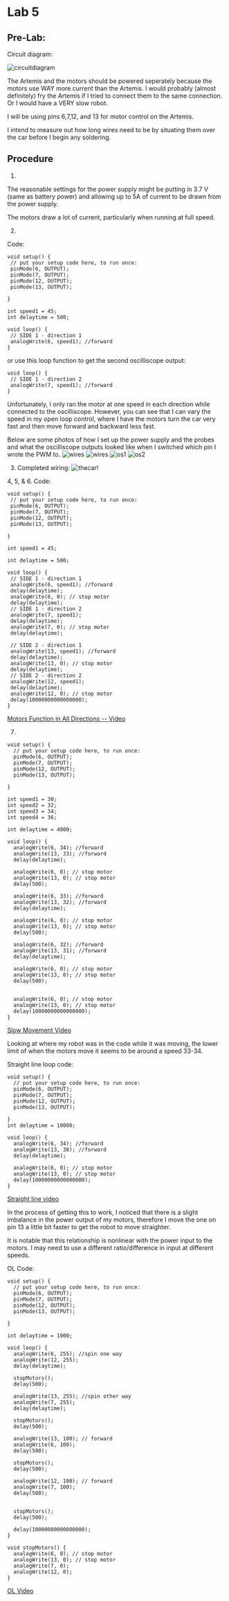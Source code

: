 # Lab 5
## Pre-Lab:

Circuit diagram:

![circuitdiagram](../images/circuitdiagram.jpg)

The Artemis and the motors should be powered seperately because the motors use WAY more current than the Artemis. I would probably (almost definitely) fry the Artemis if I tried to connect them to the same connection. Or I would have a VERY slow robot.

I will be using pins 6,7,12, and 13 for motor control on the Artemis.

I intend to measure out how long wires need to be by situating them over the car before I begin any soldering.

## Procedure
 1. 
 The reasonable settings for the power supply might be putting in 3.7 V (same as battery power) and allowing up to 5A of current to be drawn from the power supply.

 The motors draw a lot of current, particularly when running at full speed.

 2. 
 Code:

 ```
 void setup() {
  // put your setup code here, to run once:
  pinMode(6, OUTPUT);
  pinMode(7, OUTPUT);
  pinMode(12, OUTPUT);
  pinMode(13, OUTPUT);

}

int speed1 = 45;
int delaytime = 500;

void loop() {
  // SIDE 1 - direction 1
  analogWrite(6, speed1); //forward
}
 ```
 or use this loop function to get the second oscilliscope output:
 ```
 void loop() {
  // SIDE 1 - direction 2
  analogWrite(7, speed1); //forward
}
 ```
Unfortunately, I only ran the motor at one speed in each direction while connected to the oscilliscope. However, you can see that I can vary the speed in my open loop control, where I have the motors turn the car very fast and then move forward and backward less fast.

Below are some photos of how I set up the power supply and the probes and what the oscilliscope outputs looked like when I switched which pin I wrote the PWM to.
![wires](../images/oswires1.jpg)
![wires](../images/oswires2.jpg)
![os1](../images/os1.jpg)
![os2](../images/os2.jpg)

 3. Completed wiring:
![thecar!](../images/wiring.jpg)

 4, 5, & 6.
 Code:
 ```
 void setup() {
  // put your setup code here, to run once:
  pinMode(6, OUTPUT);
  pinMode(7, OUTPUT);
  pinMode(12, OUTPUT);
  pinMode(13, OUTPUT);

}

int speed1 = 45;

int delaytime = 500;

void loop() {
  // SIDE 1 - direction 1
  analogWrite(6, speed1); //forward
  delay(delaytime);
  analogWrite(6, 0); // stop motor
  delay(delaytime);
  // SIDE 1 - direction 2
  analogWrite(7, speed1);
  delay(delaytime);
  analogWrite(7, 0); // stop motor
  delay(delaytime);

  // SIDE 2 - direction 1
  analogWrite(13, speed1); //forward
  delay(delaytime);
  analogWrite(13, 0); // stop motor
  delay(delaytime);
  // SIDE 2 - direction 2
  analogWrite(12, speed1);
  delay(delaytime);
  analogWrite(12, 0); // stop motor
  delay(10000000000000000);
}
```
[Motors Function in All Directions -- Video](https://drive.google.com/drive/u/0/folders/11GfFDY5akuKIYUHEsXp0bvGrKUy-pq9A)

7. 

```
void setup() {
  // put your setup code here, to run once:
  pinMode(6, OUTPUT);
  pinMode(7, OUTPUT);
  pinMode(12, OUTPUT);
  pinMode(13, OUTPUT);

}

int speed1 = 30;
int speed2 = 32;
int speed3 = 34;
int speed4 = 36;

int delaytime = 4000;

void loop() {
  analogWrite(6, 34); //forward
  analogWrite(13, 33); //forward
  delay(delaytime);
  
  analogWrite(6, 0); // stop motor
  analogWrite(13, 0); // stop motor
  delay(500);

  analogWrite(6, 33); //forward
  analogWrite(13, 32); //forward
  delay(delaytime);

  analogWrite(6, 0); // stop motor
  analogWrite(13, 0); // stop motor
  delay(500);

  analogWrite(6, 32); //forward
  analogWrite(13, 31); //forward
  delay(delaytime);

  analogWrite(6, 0); // stop motor
  analogWrite(13, 0); // stop motor
  delay(500);
  

  analogWrite(6, 0); // stop motor
  analogWrite(13, 0); // stop motor
  delay(10000000000000000);
}
```

[Slow Movement Video](https://drive.google.com/file/d/1w_lNlxlzIldLpLUuWOJK8-VtY2pBy6-H/view?usp=sharing)

Looking at where my robot was in the code while it was moving, the lower limit of when the motors move it seems to be around a speed 33-34.


Straight line loop code:
```
void setup() {
  // put your setup code here, to run once:
  pinMode(6, OUTPUT);
  pinMode(7, OUTPUT);
  pinMode(12, OUTPUT);
  pinMode(13, OUTPUT);

}
int delaytime = 10000;

void loop() {
  analogWrite(6, 34); //forward
  analogWrite(13, 38); //forward
  delay(delaytime);
  
  analogWrite(6, 0); // stop motor
  analogWrite(13, 0); // stop motor
  delay(10000000000000000);
}
```
[Straight line video](https://drive.google.com/file/d/1UYnsVOr3VtYZBqa70O0fjb5N4gTJFWVK/view?usp=sharing)

In the process of getting this to work, I noticed that there is a slight imbalance in the power output of my motors, therefore I move the one on pin 13 a little bit faster to get the robot to move straighter.

It is notable that this relationship is nonlinear with the power input to the motors. I may need to use a different ratio/difference in input at different speeds.


OL Code:
```
void setup() {
  // put your setup code here, to run once:
  pinMode(6, OUTPUT);
  pinMode(7, OUTPUT);
  pinMode(12, OUTPUT);
  pinMode(13, OUTPUT);

}

int delaytime = 1000;

void loop() {
  analogWrite(6, 255); //spin one way
  analogWrite(12, 255); 
  delay(delaytime);

  stopMotors();
  delay(500);

  analogWrite(13, 255); //spin other way
  analogWrite(7, 255);
  delay(delaytime);
  
  stopMotors();
  delay(500);

  analogWrite(13, 100); // forward
  analogWrite(6, 100);
  delay(500);
  
  stopMotors();
  delay(500);

  analogWrite(12, 100); // forward
  analogWrite(7, 100);
  delay(500);
  

  stopMotors();
  delay(500);
  
  delay(10000000000000000);
}

void stopMotors() {
  analogWrite(6, 0); // stop motor
  analogWrite(13, 0); // stop motor
  analogWrite(7, 0);
  analogWrite(12, 0);
}
```

[OL Video](https://drive.google.com/file/d/15FEwElfQOallrpd0WPFaxG314KCApNN8/view?usp=sharing)